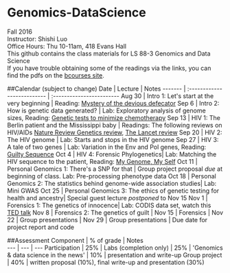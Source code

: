 # Genomics-DataScience
Fall 2016  
Instructor: Shishi Luo  
Office Hours: Thu 10-11am, 418 Evans Hall  
This github contains the class materials for LS 88-3 Genomics and Data Science  
If you have trouble obtaining some of the readings via the links, you can find the pdfs on the [bcourses site](https://bcourses.berkeley.edu/courses/1455335/files).  


##Calendar (subject to change)
Date  |  Lecture  |   Notes
------- | :-------------------------- | :------------------------
Aug 30 | Intro 1: Let's start at the very beginning | Reading: [Mystery of the devious defecator](http://www.nytimes.com/2015/06/02/health/devious-defecator-case-tests-genetics-law.html?_r=0)
Sep 6 | Intro 2: How is genetic data generated? | Lab: Exploratory analysis of genome sizes, Reading: [Genetic tests to minimize chemotherapy](https://www.ucsf.edu/news/2016/08/403976/some-breast-cancer-patients-low-genetic-risk-could-skip-chemotherapy-study-finds)
Sep 13 | HIV 1: The Berlin patient and the Mississippi baby | Readings: The following reviews on HIV/AIDs [Nature Review Genetics review](http://www.nature.com/nrmicro/journal/v11/n12/full/nrmicro3132.html), [The Lancet review](http://www.thelancet.com/journals/lancet/article/PIIS0140-6736(14)60164-1/fulltext) 
Sep 20 | HIV 2: The HIV genome | Lab: Starts and stops in the HIV genome
Sep 27 | HIV 3: A tale of two genes | Lab: Variation in the Env and Pol genes, Reading: [Guilty Sequence](http://www.genomenewsnetwork.org/articles/01_03/hiv.shtml)
Oct 4 | HIV 4: Forensic Phylogenetics|  Lab: Matching the HIV sequence to the patient, Reading: [My Genome, My Self](http://www.nytimes.com/2009/01/11/magazine/11Genome-t.html?_r=0)
Oct 11 | Personal Genomics 1: There's a SNP for that  | Group project proposal *due* at beginning of class. Lab: Pre-processing phenotype data
Oct 18 | Personal Genomics 2: The statistics behind genome-wide association studies| Lab: Mini GWAS
Oct 25 | Personal Genomics 3: The ethics of genetic testing for health and ancestry| Special guest lecture *postponed* to Nov 15
Nov 1 | Forensics 1: The genetics of innocence| Lab: CODIS data set, watch this [TED talk](http://www.ted.com/talks/peter_donnelly_shows_how_stats_fool_juries?language=en?utm_source=tedcomshare&utm_medium=referral&utm_campaign=tedspread)
Nov 8 | Forensics 2: The genetics of guilt | 
Nov 15 | Forensics | 
Nov 22 | Group presentations | 
Nov 29 | Group presentations | Due date for project report and code

##Assessment
Component  |  % of grade | Notes  
 --- | --- | ---
Participation | 25% | 
Labs (completion only) | 25% |
'Genomics & data science in the news' | 10% | presentation and write-up
Group project | 40% | written proposal (10%), final write-up and presentation (30%)
